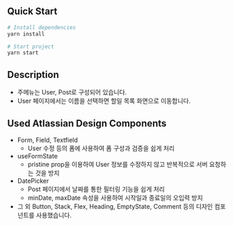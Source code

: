 ## Quick Start

```bash
# Install dependencies
yarn install

# Start project
yarn start
```

## Description

- 주메뉴는 User, Post로 구성되어 있습니다.
- User 페이지에서는 이름을 선택하면 할일 목록 화면으로 이동합니다.

## Used Atlassian Design Components

- Form, Field, Textfield
  - User 수정 등의 폼에 사용하여 폼 구성과 검증을 쉽게 처리
- useFormState
  - pristine prop을 이용하여 User 정보를 수정하지 않고 반복적으로 서버 요청하는 것을 방지
- DatePicker
  - Post 페이지에서 날짜를 통한 필터링 기능을 쉽게 처리
  - minDate, maxDate 속성을 사용하여 시작일과 종료일의 오입력 방지
- 그 외 Button, Stack, Flex, Heading, EmptyState, Comment 등의 디자인 컴포넌트를 사용했습니다.
